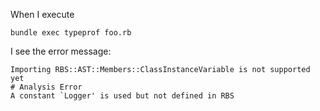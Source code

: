 When I execute

```
bundle exec typeprof foo.rb
```

I see the error message:

```
Importing RBS::AST::Members::ClassInstanceVariable is not supported yet
# Analysis Error
A constant `Logger' is used but not defined in RBS
```
